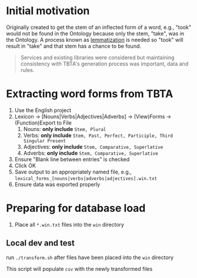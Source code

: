 # Initial motivation

Originally created to get the stem of an inflected form of a word, e.g., "took" would not be found in the Ontology
because only the stem, "take", was in the Ontology.  A process known as [lemmatization](https://en.wikipedia.org/wiki/Lemmatization) is needed so "took" will result
in "take" and that stem has a chance to be found.

> Services and existing libraries were considered but maintaining consistency with TBTA's generation process was important, data and rules.

# Extracting word forms from TBTA

1. Use the English project
1. Lexicon -> [Nouns|Verbs|Adjectives|Adverbs] -> (View)Forms -> (Function)Export to File
	1. Nouns: **only include** `Stem, Plural`
	1. Verbs: **only include** `Stem, Past, Perfect, Participle, Third Singular Present`
	1. Adjectives: **only include** `Stem, Comparative, Superlative`
	1. Adverbs: **only include** `Stem, Comparative, Superlative`
1. Ensure "Blank line between entries" is checked
1. Click OK
1. Save output to an appropriately named file, e.g., `lexical_forms_[nouns|verbs|adverbs|adjectives].win.txt`
1. Ensure data was exported properly

# Preparing for database load

1. Place all `*.win.txt` files into the `win` directory

## Local dev and test

run `./transform.sh` after files have been placed into the `win` directory

This script will populate `csv` with the newly transformed files
